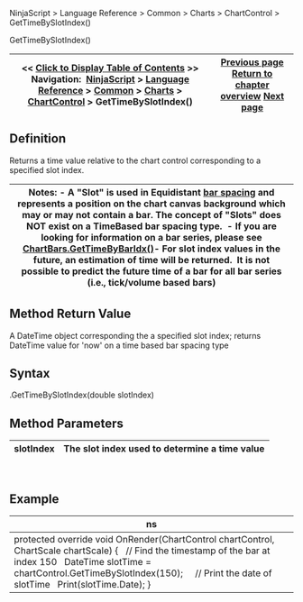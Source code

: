 ﻿
NinjaScript > Language Reference > Common > Charts > ChartControl > GetTimeBySlotIndex()

GetTimeBySlotIndex()

| << [Click to Display Table of Contents](gettimebyslotindex.md) >> **Navigation:**     [NinjaScript](ninjascript.md) > [Language Reference](language_reference_wip.md) > [Common](common.md) > [Charts](chart.md) > [ChartControl](chartcontrol.md) > GetTimeBySlotIndex() | [Previous page](getslotindexbyx.md) [Return to chapter overview](chartcontrol.md) [Next page](gettimebyx.md) |
| --- | --- |
## Definition
Returns a time value relative to the chart control corresponding to a specified slot index.
 

| Notes:  - A "Slot" is used in Equidistant [bar spacing](barspacingtype.md) and represents a position on the chart canvas background which may or may not contain a bar. The concept of "Slots" does NOT exist on a TimeBased bar spacing type.  - If you are looking for information on a bar series, please see [ChartBars.GetTimeByBarIdx()](chartbars_gettimebybaridx.md)- For slot index values in the future, an estimation of time will be returned.  It is not possible to predict the future time of a bar for all bar series (i.e., tick/volume based bars) |
| --- |

## Method Return Value
A DateTime object corresponding the a specified slot index; returns DateTime value for 'now' on a time based bar spacing type
## 
## Syntax
<ChartControl>.GetTimeBySlotIndex(double slotIndex)
## 
## Method Parameters

| slotIndex | The slot index used to determine a time value |
| --- | --- |
 
## 
## Example

| ns |
| --- |
| protected override void OnRender(ChartControl chartControl, ChartScale chartScale) {    // Find the timestamp of the bar at index 150    DateTime slotTime = chartControl.GetTimeBySlotIndex(150);      // Print the date of slotTime    Print(slotTime.Date); } |
